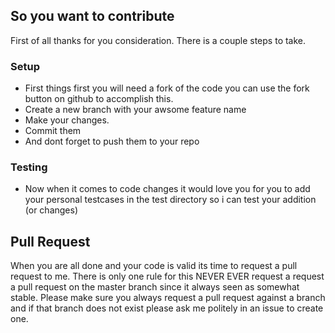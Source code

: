 ## So you want to contribute

First of all thanks for you consideration. There is a couple steps to take.

### Setup

 * First things first you will need a fork of the code you can use the fork button on github to accomplish this.
 * Create a new branch with your awsome feature name
 * Make your changes.
 * Commit them
 * And dont forget to push them to your repo

### Testing

 * Now when it comes to code changes it would love you for you to add your personal testcases in the test directory so i can test your addition (or changes)


## Pull Request
When you are all done and your code is valid its time to request a pull request to me. There is only one rule for this NEVER EVER request a request a pull request on the master
branch since it always seen as somewhat stable. Please make sure you always request a pull request against a branch and if that branch does not exist please ask me politely in
an issue to create one.